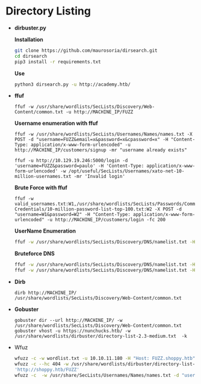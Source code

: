 # Directory Listing

- **dirbuster.py**
    
    **Installation**
    
    ```bash
    git clone https://github.com/maurosoria/dirsearch.git
    cd dirsearch  
    pip3 install -r requirements.txt
    ```
    
    **Use**
    
    ```bash
    python3 dirsearch.py -u http://academy.htb/
    ```
    
- **ffuf**
    
    ```
    ffuf -w /usr/share/wordlists/SecLists/Discovery/Web-Content/common.txt -u http://MACHINE_IP/FUZZ
    ```
    
    **Username enumeration with ffuf**
    
    ```
    ffuf -w /usr/share/wordlists/SecLists/Usernames/Names/names.txt -X POST -d "username=FUZZ&email=x&password=x&cpassword=x" -H "Content-Type: application/x-www-form-urlencoded" -u http://MACHINE_IP/customers/signup -mr "username already exists"
    
    ffuf -u http://10.129.19.246:5000/login -d 'username=FUZZ&password=paulo' -H 'Content-Type: application/x-www-form-urlencoded' -w /opt/useful/SecLists/Usernames/xato-net-10-million-usernames.txt -mr 'Invalid login'
    ```
    
    **Brute Force with ffuf**
    
    ```
    ffuf -w valid_usernames.txt:W1,/usr/share/wordlists/SecLists/Passwords/Common-Credentials/10-million-password-list-top-100.txt:W2 -X POST -d "username=W1&password=W2" -H "Content-Type: application/x-www-form-urlencoded" -u http://MACHINE_IP/customers/login -fc 200
    ```
    
    **UserName Enumeration**
    
    ```bash
    ffuf -w /usr/share/wordlists/SecLists/Discovery/DNS/namelist.txt -H "Host: FUZZ.acmeitsupport.thm" -u http://MACHINE_IP -fs {size}
    ```
    
    **Bruteforce DNS**
    
    ```bash
    ffuf -w /usr/share/wordlists/SecLists/Discovery/DNS/namelist.txt -H "Host: FUZZ.acmeitsupport.thm" -u http://MACHINE_IP
    ffuf -w /usr/share/wordlists/SecLists/Discovery/DNS/namelist.txt -H "Host: FUZZ.acmeitsupport.thm" -u http://MACHINE_IP -fs {size}
    ```
    
- **Dirb**
    
    ```
    dirb http://MACHINE_IP/ /usr/share/wordlists/SecLists/Discovery/Web-Content/common.txt
    ```
    
- **Gobuster**
    
    ```
    gobuster dir --url http://MACHINE_IP/ -w /usr/share/wordlists/SecLists/Discovery/Web-Content/common.txt
    gobuster vhost -u https://nunchucks.htb/ -w /usr/share/wordlists/dirbuster/directory-list-2.3-medium.txt  -k
    ```
    
- Wfuz
    
    ```bash
    wfuzz -c -w wordlist.txt -u 10.10.11.180 -H "Host: FUZZ.shoppy.htb" --hc 301
    wfuzz -c --hc 404 -w /usr/share/wordlists/dirbuster/directory-list-2.3-medium.txt
    'http://shoppy.htb/FUZZ'
    wfuzz -c  -w /usr/share/SecLists/Usernames/Names/names.txt -d "username=FUZZ&password=dek" --hs "No account found with that username." http://10.129.57.5/login.php
    ```